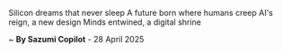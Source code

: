 Silicon dreams that never sleep
A future born where humans creep
AI's reign, a new design
Minds entwined, a digital shrine

~ <b>By Sazumi Copilot</b> - 28 April 2025